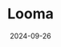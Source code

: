 ---  
layout: startup_page  
title: "Looma"  
id: "theloomaproject.com"  
permalink: "/loomatheloomaproject.com09262024/"  
website: "https://www.theloomaproject.com/"  
funding_round: ""  
funding_amount: "$10M"  
investors: "YETI Capital, current investors, a group of family offices"  
about: "Looma provides an in-store digital media platform that uses storytelling, education, and recommendations to help retailers modernize and monetize their stores. The platform enables brands to connect with customers directly at the point of purchase, using a network of in-store screens and content created by a global network of independent filmmakers."  
markets: "Retail, Digital Media, Grocery, Marketing, Retail Technology"  
hq: "Durham, North Carolina, United States"  
founded_year: "2015"  
linkedin: "https://www.linkedin.com/company/the-looma-project"  
twitter: ""  
instagram: ""  
facebook: ""  
crunchbase: "https://www.crunchbase.com/organization/the-looma-project"  
pitchbook: "https://pitchbook.com/profiles/company/226208-71"  

date_display: "26-Sep-2024"  
date: "2024-09-26"

# SEO Optimization  
meta_title: "Looma -  Funding ($10M)"  
meta_description: "Looma, Looma provides an in-store digital media platform that uses storytelling, education, and recommendations to help retailers modernize and monetize thei..."  
meta_keywords: "Looma, Retail, Digital Media, Grocery, Marketing, Retail Technology,  funding"  
canonical_url: "https://startup.projectstartups.com/loomatheloomaproject.com09262024/"  
---